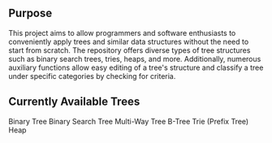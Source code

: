 Purpose
------- 

This project aims to allow programmers and software enthusiasts to conveniently apply trees and similar data structures without the need to start from scratch. The repository offers diverse types of tree structures such as binary search trees, tries, heaps, and more. Additionally, numerous auxiliary functions allow easy editing of a tree's structure and classify a tree under specific categories by checking for criteria. 

Currently Available Trees 
------------------------- 

Binary Tree 
Binary Search Tree
Multi-Way Tree 
B-Tree
Trie (Prefix Tree) 
Heap 

